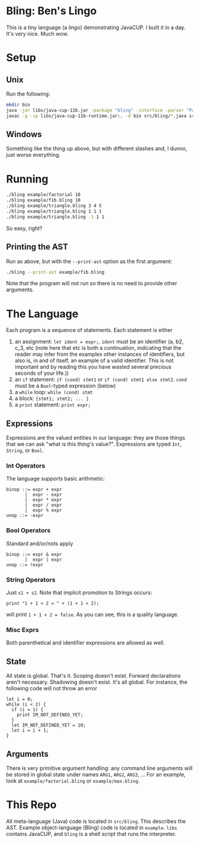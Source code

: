 # Bling: Ben's Lingo

This is a tiny language (a *lingo*) demonstrating JavaCUP. I built it in a day.
It's very nice. Much wow.

# Setup
## Unix

Run the following:
```bash
mkdir bin
java -jar libs/java-cup-11b.jar -package "bling" -interface -parser "Parser" -destdir src/bling -expect 1 "bling.cup"
javac -g -cp libs/java-cup-11b-runtime.jar:. -d bin src/bling/*.java src/bling/exception/*.java
```

## Windows
Something like the thing up above, but with different slashes and, I dunno, just
worse everything.

# Running

```bash
./bling example/factorial 10
./bling example/fib.bling 10
./bling example/triangle.bling 3 4 5
./bling example/triangle.bling 1 1 1
./bling example/triangle.bling -1 1 1
```

So easy, right?

## Printing the AST
Run as above, but with the `--print-ast` option as the first argument:

```bash
./bling --print-ast example/fib.bling
```

Note that the program will not run so there is no need to provide other
arguments.

# The Language
Each program is a sequence of statements. Each statement is either
1. an assignment: `let ident = expr;`. `ident` must be an identifier (a, b2,
   c_3, etc (note here that etc is both a continuation, indicating that the
   reader may infer from the examples other instances of identifiers, but also
   is, in and of itself, an example of a valid identifier. This is not
   important and by reading this you have wasted several precious seconds of
   your life.))
2. an `if` statement: `if (cond) stmt1` or `if (cond) stmt1 else stmt2`. `cond`
   must be a `Bool`-typed expression (below)
3. a `while` loop: `while (cond) stmt`
4. a block: `{stmt1; stmt2; ... }`
5. a `print` statement: `print expr;`

## Expressions
Expressions are the valued entities in our language: they are those things that
we can ask "what is this thing's value?". Expressions are typed `Int`, `String`,
or `Bool`.

### Int Operators

The language supports basic arithmetic:

```
binop ::= expr + expr
       |  expr - expr
       |  expr * expr
       |  expr / expr
       |  expr % expr
unop ::= -expr
```

### Bool Operators

Standard and/or/nots apply

```
binop ::= expr & expr
       |  expr | expr
unop ::= !expr
```

### String Operators
Just `s1 + s2`. Note that implicit promotion to Strings occurs:
```
print "1 + 1 < 2 = " + (1 + 1 < 2);
```
will print `1 + 1 < 2 = false`. As you can see, this is a quality language.


### Misc Exprs

Both parenthetical and identifier expressions are allowed as well.

## State
All state is global. That's it. Scoping doesn't exist. Forward declarations
aren't necessary. Shadowing doesn't exist. It's all global. For instance, the
following code will not throw an error
```
let i = 0;
while (i < 2) {
  if (i = 1) {
    print IM_NOT_DEFINED_YET;
  }
  let IM_NOT_DEFINED_YET = 10;
  let i = i + 1;
}
```

## Arguments
There is very primitive argument handling: any command line arguments will be
stored in global state under names `ARG1`, `ARG2`, `ARG3`, ... For an example,
look at `example/factorial.bling` or `example/max.bling`.

# This Repo
All meta-language (Java) code is located in `src/bling`. This describes the AST.
Example object-language (Bling) code is located in `example`. `libs` contains
JavaCUP, and `bling` is a shell script that runs the interpreter.
